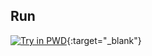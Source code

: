 ## Run

[![Try in PWD](https://raw.githubusercontent.com/play-with-docker/stacks/master/assets/images/button.png)](https://labs.play-with-docker.com/?stack=...){:target="_blank"}
